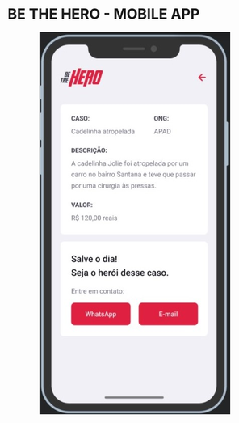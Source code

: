 # BE THE HERO - MOBILE APP

<p align="center">
  <img alt="be-the-hero" src=".github/semana11.jpg" >
</p>
